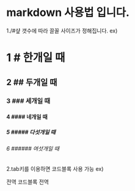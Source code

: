 # markdown 사용법 입니다.

  1./#샾 갯수에 따라 끌꼴 사이즈가 정해집니다.
  ex)
  
  # 1 # 한개일 때
  ## 2 ## 두개일 때
  ### 3  ### 세개일 때
  #### 4  #### 네개일 때
  ##### 5  ##### 다섯개일 때
  ###### 6  ###### 여섯개일 때
  
  2.tab키를 이용하면 코드블록 사용 가능
  ex)

  전역
    코드블록
  전역
